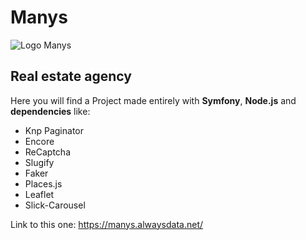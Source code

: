 # Manys

![Logo Manys](https://lmpwybb.alwaysdata.net/pictures/manys.png)

## Real estate agency

Here you will find a Project made entirely with **Symfony**, **Node.js** and **dependencies** like:

- Knp Paginator
- Encore
- ReCaptcha
- Slugify
- Faker
- Places.js
- Leaflet
- Slick-Carousel

Link to this one: https://manys.alwaysdata.net/

